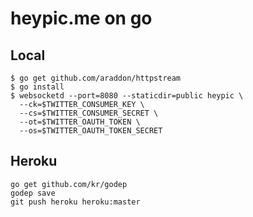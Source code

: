 heypic.me on go
===============

Local
-----

    $ go get github.com/araddon/httpstream
    $ go install
    $ websocketd --port=8080 --staticdir=public heypic \
      --ck=$TWITTER_CONSUMER_KEY \
      --cs=$TWITTER_CONSUMER_SECRET \
      --ot=$TWITTER_OAUTH_TOKEN \
      --os=$TWITTER_OAUTH_TOKEN_SECRET

Heroku
------

    go get github.com/kr/godep
    godep save
    git push heroku heroku:master
